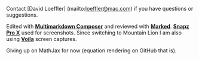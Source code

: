 Contact 
[David Loeffler] (mailto:loeffler@mac.com) 
if you have questions or suggestions.

Edited with [**Multimarkdown Composer**](http://multimarkdown.com/) and reviewed with [**Marked**](http://markedapp.com/).  [**Snapz Pro X**](http://www.ambrosiasw.com/utilities/snapzprox/) used for screenshots. Since switching to Mountain Lion I am also using  [**Voila**](http://www.globaldelight.com/voila/mac-screen-capture-overview.html) screen captures.

Giving up on MathJax for now (equation rendering on GitHub that is).